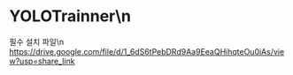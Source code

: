 # YOLOTrainner\n
필수 설치 파일\n
https://drive.google.com/file/d/1_6dS6tPebDRd9Aa9EeaQHihqteOu0iAs/view?usp=share_link

